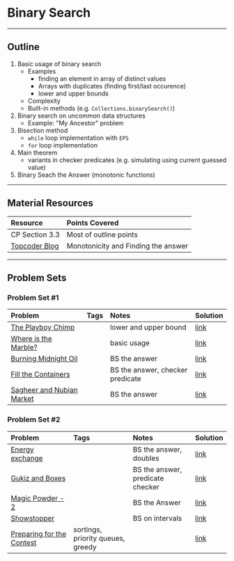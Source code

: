 # Binary Search
---
## Outline
1. Basic usage of binary search
	- Examples
		* finding an element in array of distinct values
		* Arrays with duplicates (finding first/last occurence)
		* lower and upper bounds
	- Complexity
	- Built-in methods (e.g. `Collections.binarySearch()`)
2. Binary search on uncommon data structures
	- Example: "My Ancestor" problem
3. Bisection method
	- `while` loop implementation with `EPS`
	- `for` loop implementation
4. Main theorem
	- variants in checker predicates (e.g. simulating using current guessed value)
5. Binary Seach the Answer (monotonic functions)
---

## Material Resources
| Resource                  | Points Covered                  |
|:------------------------- |:--------------------------------|
|CP Section 3.3  | Most of outline points|
|[Topcoder Blog](https://www.topcoder.com/community/data-science/data-science-tutorials/binary-search/)|Monotonicity and Finding the answer|

---
## Problem Sets
### Problem Set #1

| Problem        | Tags          | Notes  | Solution |
|:------------- |:-------------|:-----|:--------|
|[The Playboy Chimp](https://uva.onlinejudge.org/index.php?option=com_onlinejudge&Itemid=8&page=show_problem&problem=1552)| | lower and upper bound |[link](https://github.com/AhmadElsagheer/UVa-Solutions/blob/master/v106/ThePlayboyChimp_UVa10611.java)|
| [Where is the Marble?](https://uva.onlinejudge.org/index.php?option=onlinejudge&page=show_problem&problem=1415) | | basic usage | [link](https://github.com/AhmadElsagheer/UVa-Solutions/blob/master/v104/WhatIsTheMarble_UVa10474.java) | 
| [Burning Midnight Oil](http://codeforces.com/contest/165/problem/B) | | BS the answer | [link](http://codeforces.com/contest/165/submission/14923055) |
| [Fill the Containers](https://uva.onlinejudge.org/index.php?option=onlinejudge&page=show_problem&problem=2408) | | BS the answer, checker predicate| [link](https://github.com/AhmadElsagheer/UVa-Solutions/blob/master/v114/FillTheContainers_UVa11413.java) |
|[Sagheer and Nubian Market](http://codeforces.com/contest/812/problem/C)| | BS the answer|[link](http://codeforces.com/contest/812/submission/27728473)|

### Problem Set #2
| Problem        | Tags          | Notes  | Solution |
|:------------- |:-------------|:-----|:--------|
| [Energy exchange](http://codeforces.com/contest/68/problem/B) | | BS the answer, doubles | [link](http://codeforces.com/contest/68/submission/20514429) |									
|[Gukiz and Boxes](http://codeforces.com/problemset/problem/551/C)|| BS the answer, predicate checker |[link](http://codeforces.com/contest/551/submission/34331187)|								
|[Magic Powder - 2](http://codeforces.com/problemset/problem/670/D2)| | BS the Answer |[link](http://codeforces.com/contest/670/submission/17824666)|		
| [Showstopper](http://www.spoj.com/problems/MSE07E/) | | BS on intervals | [link](https://ideone.com/0Dggd5) |
| [Preparing for the Contest](http://codeforces.com/contest/377/problem/B) | sortings, priority queues, greedy | | [link](http://codeforces.com/contest/377/submission/19848348) | 

